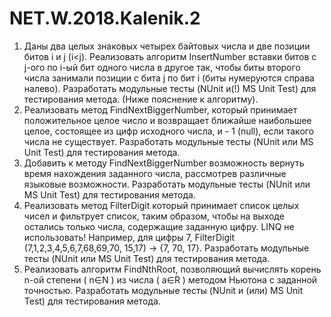 # NET.W.2018.Kalenik.2
1. Даны два целых знаковых четырех байтовых числа и две позиции битов i и j
(i&lt;j). Реализовать алгоритм InsertNumber вставки битов с j-ого по i-ый бит
одного числа в другое так, чтобы биты второго числа занимали позиции с бита j
по бит i (биты нумеруются справа налево). Разработать модульные тесты
(NUnit и(!) MS Unit Test) для тестирования метода. (Ниже пояснение к
алгоритму).
2. Реализовать метод FindNextBiggerNumber, который принимает
положительное целое число и возвращает ближайше наибольшее целое,
состоящее из цифр исходного числа, и - 1 (null), если такого числа не
существует. Разработать модульные тесты (NUnit или MS Unit Test) для
тестирования метода.
3. Добавить к методу FindNextBiggerNumber возможность вернуть время
нахождения заданного числа, рассмотрев различные языковые
возможности. Разработать модульные тесты (NUnit или MS Unit Test) для
тестирования метода.
4. Реализовать метод FilterDigit который принимает список целых чисел и
фильтрует список, таким образом, чтобы на выходе остались только числа,
содержащие заданную цифру. LINQ не использовать! Например, для цифры
7, FilterDigit (7,1,2,3,4,5,6,7,68,69,70, 15,17) -&gt; {7, 70, 17}. Разработать
модульные тесты (NUnit или MS Unit Test) для тестирования метода.
5. Реализовать алгоритм FindNthRoot, позволяющий вычислять корень n-ой
степени ( n∈N ) из числа ( a∈R ) методом Ньютона с заданной точностью.
Разработать модульные тесты (NUnit и (или) MS Unit Test) для тестирования
метода.
